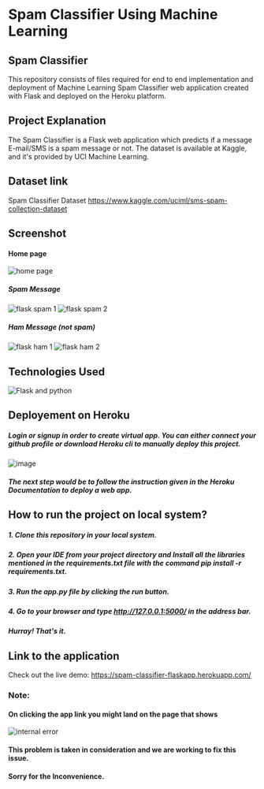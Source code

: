 # Spam Classifier Using Machine Learning
## Spam Classifier
This repository consists of files required for end to end implementation and deployment of Machine Learning Spam Classifier web application created with Flask and deployed on the Heroku platform.

## Project Explanation
The Spam Classifier is a Flask web application which predicts if a message E-mail/SMS is a spam message or not. The dataset is available at Kaggle, and it's provided by UCI Machine Learning.

## Dataset link
Spam Classifier Dataset https://www.kaggle.com/uciml/sms-spam-collection-dataset

## Screenshot
#### Home page 
![home page](https://user-images.githubusercontent.com/93968656/141608503-3f5ee35f-63cb-4532-9e41-b8a597feb8a3.png)


##### Spam Message
![flask spam 1](https://user-images.githubusercontent.com/93968656/141608440-b94777b6-0983-42ce-b6d5-0c3f360101a8.png)
![flask spam 2](https://user-images.githubusercontent.com/93968656/141608448-67327b3c-068b-43ed-a863-286e3158df19.png)

##### Ham Message (not spam)

![flask ham 1](https://user-images.githubusercontent.com/93968656/141608456-e7acc362-16b0-4096-b25a-3e69ee861646.png)
![flask ham 2](https://user-images.githubusercontent.com/93968656/141608464-81c27124-1ed5-450b-91a2-3303f2807c63.png)

## Technologies Used

![Flask and python](https://user-images.githubusercontent.com/93968656/141474681-ea61de53-c27e-4818-b0a8-379371f84da0.png)

## Deployement on Heroku

##### Login or signup in order to create virtual app. You can either connect your github profile or download Heroku cli to manually deploy this project.
![image](https://user-images.githubusercontent.com/93968656/141474123-3dc0d678-af4b-4527-92af-17d05a5d0481.png)

##### The next step would be to follow the instruction given in the Heroku Documentation to deploy a web app.

## How to run the project on local system?
##### 1. Clone this repository in your local system.
##### 2. Open your IDE from your project directory and Install all the libraries mentioned in the requirements.txt file with the command pip install -r requirements.txt.
##### 3. Run the app.py file by clicking the run button.
##### 4. Go to your browser and type http://127.0.0.1:5000/ in the address bar.
##### Hurray! That's it.


## Link to the application
Check out the live demo: https://spam-classifier-flaskapp.herokuapp.com/

### Note:
#### On clicking the app link you might land on the page that shows
![internal error](https://user-images.githubusercontent.com/93968656/141607689-dcb16a81-b01f-4174-b9ce-27c9b0842521.png)

#### This problem is taken in consideration and we are working to fix this issue.
#### Sorry for the Inconvenience.


